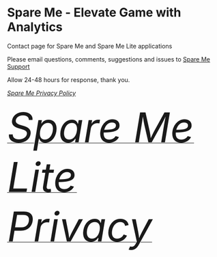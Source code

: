 # Spare Me - Elevate Game with Analytics

Contact page for Spare Me and Spare Me Lite applications

Please email questions, comments, suggestions and issues to <a href="mailto:SpareMeService@gmail.com">Spare Me Support</a>

Allow 24-48 hours for response, thank you.

<a href="https://tsass123.github.io/spareme/smprivacy.html"><i>Spare Me Privacy Policy</i></a>

<a href="https://tsass123.github.io/spareme/privacy.html"><i style="font-size:10vw">Spare Me Lite Privacy</i></a>
